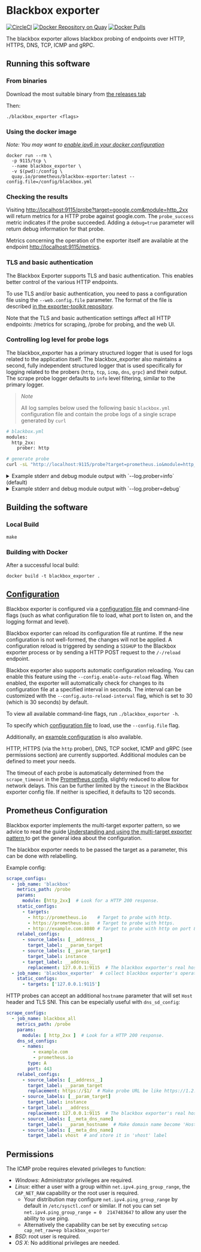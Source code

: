 # Blackbox exporter

[![CircleCI](https://circleci.com/gh/prometheus/blackbox_exporter/tree/master.svg?style=shield)][circleci]
[![Docker Repository on Quay](https://quay.io/repository/prometheus/blackbox-exporter/status)][quay]
[![Docker Pulls](https://img.shields.io/docker/pulls/prom/blackbox-exporter.svg?maxAge=604800)][hub]

The blackbox exporter allows blackbox probing of endpoints over
HTTP, HTTPS, DNS, TCP, ICMP and gRPC.

## Running this software

### From binaries

Download the most suitable binary from [the releases tab](https://github.com/prometheus/blackbox_exporter/releases)

Then:

    ./blackbox_exporter <flags>


### Using the docker image

*Note: You may want to [enable ipv6 in your docker configuration](https://docs.docker.com/v17.09/engine/userguide/networking/default_network/ipv6/)*

    docker run --rm \
      -p 9115/tcp \
      --name blackbox_exporter \
      -v $(pwd):/config \
      quay.io/prometheus/blackbox-exporter:latest --config.file=/config/blackbox.yml

### Checking the results

Visiting [http://localhost:9115/probe?target=google.com&module=http_2xx](http://localhost:9115/probe?target=google.com&module=http_2xx)
will return metrics for a HTTP probe against google.com. The `probe_success`
metric indicates if the probe succeeded. Adding a `debug=true` parameter
will return debug information for that probe.

Metrics concerning the operation of the exporter itself are available at the
endpoint <http://localhost:9115/metrics>.

### TLS and basic authentication

The Blackbox Exporter supports TLS and basic authentication. This enables better
control of the various HTTP endpoints.

To use TLS and/or basic authentication, you need to pass a configuration file
using the `--web.config.file` parameter. The format of the file is described
[in the exporter-toolkit repository](https://github.com/prometheus/exporter-toolkit/blob/master/docs/web-configuration.md).

Note that the TLS and basic authentication settings affect all HTTP endpoints:
/metrics for scraping, /probe for probing, and the web UI.

### Controlling log level for probe logs

The blackbox_exporter has a primary structured logger that is used for logs related to the application itself.
The blackbox_exporter also maintains a second, fully independent structured logger that is used specifically for logging related to the probers (`http`, `tcp`, `icmp`, `dns`, `grpc`) and their output.
The scrape probe logger defaults to `info` level filtering, similar to the primary logger.

> _Note_
>
> All log samples below used the following basic `blackbox.yml` configuration file and contain the probe logs of a single scrape generated by `curl`

```bash
# blackbox.yml
modules:
  http_2xx:
    prober: http

# generate probe
curl -sL "http://localhost:9115/probe?target=prometheus.io&module=http_2xx&debug=true"
```

<details>
<summary>Example stderr and debug module output with `--log.prober=info` (default)</summary>

```shell
~ $ ./blackbox_exporter --config.file ./blackbox.yml
time=2025-09-09T00:58:02.557-04:00 level=INFO source=main.go:95 msg="Starting blackbox_exporter" version="(version=0.27.0, branch=feat/make-scrape-logger-independent, revision=47e27d09847edf2ade2732b50663c37ed8177485)"
time=2025-09-09T00:58:02.557-04:00 level=INFO source=main.go:96 msg="(go=go1.24.4, platform=linux/amd64, user=tjhop@contraband, date=20250909-04:57:55, tags=unknown)"
time=2025-09-09T00:58:02.557-04:00 level=INFO source=main.go:108 msg="Loaded config file"
time=2025-09-09T00:58:02.558-04:00 level=INFO source=tls_config.go:347 msg="Listening on" address=[::]:9115
time=2025-09-09T00:58:02.558-04:00 level=INFO source=tls_config.go:350 msg="TLS is disabled." http2=false address=[::]:9115
time=2025-09-09T00:58:06.756-04:00 level=WARN source=http.go:490 msg="Received redirect" module=http_2xx target=prometheus.io location=https://prometheus.io/
^Ctime=2025-09-09T00:58:12.257-04:00 level=INFO source=main.go:290 msg="Received SIGTERM, exiting gracefully..."
```

```shell
~ $ curl -sL "http://localhost:9115/probe?target=prometheus.io&module=http_2xx&debug=true" | sed '/Metrics that would have been returned/q'
Logs for the probe:
time=2025-09-09T00:58:06.756-04:00 level=WARN source=http.go:490 msg="Received redirect" module=http_2xx target=prometheus.io location=https://prometheus.io/



Metrics that would have been returned:
```
</details>

<details>
<summary>Example stderr and debug module output with `--log.prober=debug`</summary>

```shell
~ $ ./blackbox_exporter --config.file ./blackbox.yml --log.prober=debug
time=2025-09-09T00:58:21.483-04:00 level=INFO source=main.go:95 msg="Starting blackbox_exporter" version="(version=0.27.0, branch=feat/make-scrape-logger-independent, revision=47e27d09847edf2ade2732b50663c37ed8177485)"
time=2025-09-09T00:58:21.483-04:00 level=INFO source=main.go:96 msg="(go=go1.24.4, platform=linux/amd64, user=tjhop@contraband, date=20250909-04:57:55, tags=unknown)"
time=2025-09-09T00:58:21.483-04:00 level=INFO source=main.go:108 msg="Loaded config file"
time=2025-09-09T00:58:21.484-04:00 level=INFO source=tls_config.go:347 msg="Listening on" address=[::]:9115
time=2025-09-09T00:58:21.484-04:00 level=INFO source=tls_config.go:350 msg="TLS is disabled." http2=false address=[::]:9115
time=2025-09-09T00:58:26.604-04:00 level=DEBUG source=handler.go:116 msg="Beginning probe" module=http_2xx target=prometheus.io probe=http timeout_seconds=119.5
time=2025-09-09T00:58:26.604-04:00 level=DEBUG source=utils.go:61 msg="Resolving target address" module=http_2xx target=prometheus.io target=prometheus.io ip_protocol=ip4
time=2025-09-09T00:58:26.605-04:00 level=DEBUG source=utils.go:96 msg="Resolved target address" module=http_2xx target=prometheus.io target=prometheus.io ip=104.21.60.220
time=2025-09-09T00:58:26.605-04:00 level=DEBUG source=http.go:209 msg="Making HTTP request" module=http_2xx target=prometheus.io url=http://104.21.60.220 host=prometheus.io
time=2025-09-09T00:58:26.645-04:00 level=WARN source=http.go:490 msg="Received redirect" module=http_2xx target=prometheus.io location=https://prometheus.io/
time=2025-09-09T00:58:26.645-04:00 level=DEBUG source=http.go:209 msg="Making HTTP request" module=http_2xx target=prometheus.io url=https://prometheus.io/ host=""
time=2025-09-09T00:58:26.645-04:00 level=DEBUG source=http.go:224 msg="Address does not match first address, not sending TLS ServerName" module=http_2xx target=prometheus.io first=104.21.60.220 address=prometheus.io
time=2025-09-09T00:58:26.765-04:00 level=DEBUG source=http.go:590 msg="Received HTTP response" module=http_2xx target=prometheus.io status_code=200
time=2025-09-09T00:58:26.800-04:00 level=DEBUG source=http.go:721 msg="Response timings for roundtrip" module=http_2xx target=prometheus.io roundtrip=0 start=2025-09-09T00:58:26.605-04:00 dnsDone=2025-09-09T00:58:26.605-04:00 connectDone=2025-09-09T00:58:26.619-04:00 gotConn=2025-09-09T00:58:26.619-04:00 responseStart=2025-09-09T00:58:26.645-04:00 tlsStart=0001-01-01T00:00:00.000Z tlsDone=0001-01-01T00:00:00.000Z end=0001-01-01T00:00:00.000Z
time=2025-09-09T00:58:26.800-04:00 level=DEBUG source=http.go:721 msg="Response timings for roundtrip" module=http_2xx target=prometheus.io roundtrip=1 start=2025-09-09T00:58:26.645-04:00 dnsDone=2025-09-09T00:58:26.646-04:00 connectDone=2025-09-09T00:58:26.656-04:00 gotConn=2025-09-09T00:58:26.717-04:00 responseStart=2025-09-09T00:58:26.765-04:00 tlsStart=2025-09-09T00:58:26.657-04:00 tlsDone=2025-09-09T00:58:26.717-04:00 end=2025-09-09T00:58:26.800-04:00
time=2025-09-09T00:58:26.801-04:00 level=DEBUG source=handler.go:127 msg="Probe succeeded" module=http_2xx target=prometheus.io duration_seconds=0.196876958
^Ctime=2025-09-09T00:58:32.471-04:00 level=INFO source=main.go:290 msg="Received SIGTERM, exiting gracefully..."
```

```shell
~ $ curl -sL "http://localhost:9115/probe?target=prometheus.io&module=http_2xx&debug=true" | sed '/Metrics that would have been returned/q'
Logs for the probe:
time=2025-09-09T00:58:26.604-04:00 level=DEBUG source=handler.go:116 msg="Beginning probe" module=http_2xx target=prometheus.io probe=http timeout_seconds=119.5
time=2025-09-09T00:58:26.604-04:00 level=DEBUG source=utils.go:61 msg="Resolving target address" module=http_2xx target=prometheus.io target=prometheus.io ip_protocol=ip4
time=2025-09-09T00:58:26.605-04:00 level=DEBUG source=utils.go:96 msg="Resolved target address" module=http_2xx target=prometheus.io target=prometheus.io ip=104.21.60.220
time=2025-09-09T00:58:26.605-04:00 level=DEBUG source=http.go:209 msg="Making HTTP request" module=http_2xx target=prometheus.io url=http://104.21.60.220 host=prometheus.io
time=2025-09-09T00:58:26.645-04:00 level=WARN source=http.go:490 msg="Received redirect" module=http_2xx target=prometheus.io location=https://prometheus.io/
time=2025-09-09T00:58:26.645-04:00 level=DEBUG source=http.go:209 msg="Making HTTP request" module=http_2xx target=prometheus.io url=https://prometheus.io/ host=""
time=2025-09-09T00:58:26.645-04:00 level=DEBUG source=http.go:224 msg="Address does not match first address, not sending TLS ServerName" module=http_2xx target=prometheus.io first=104.21.60.220 address=prometheus.io
time=2025-09-09T00:58:26.765-04:00 level=DEBUG source=http.go:590 msg="Received HTTP response" module=http_2xx target=prometheus.io status_code=200
time=2025-09-09T00:58:26.800-04:00 level=DEBUG source=http.go:721 msg="Response timings for roundtrip" module=http_2xx target=prometheus.io roundtrip=0 start=2025-09-09T00:58:26.605-04:00 dnsDone=2025-09-09T00:58:26.605-04:00 connectDone=2025-09-09T00:58:26.619-04:00 gotConn=2025-09-09T00:58:26.619-04:00 responseStart=2025-09-09T00:58:26.645-04:00 tlsStart=0001-01-01T00:00:00.000Z tlsDone=0001-01-01T00:00:00.000Z end=0001-01-01T00:00:00.000Z
time=2025-09-09T00:58:26.800-04:00 level=DEBUG source=http.go:721 msg="Response timings for roundtrip" module=http_2xx target=prometheus.io roundtrip=1 start=2025-09-09T00:58:26.645-04:00 dnsDone=2025-09-09T00:58:26.646-04:00 connectDone=2025-09-09T00:58:26.656-04:00 gotConn=2025-09-09T00:58:26.717-04:00 responseStart=2025-09-09T00:58:26.765-04:00 tlsStart=2025-09-09T00:58:26.657-04:00 tlsDone=2025-09-09T00:58:26.717-04:00 end=2025-09-09T00:58:26.800-04:00
time=2025-09-09T00:58:26.801-04:00 level=DEBUG source=handler.go:127 msg="Probe succeeded" module=http_2xx target=prometheus.io duration_seconds=0.196876958



Metrics that would have been returned :


```
</details>

## Building the software

### Local Build

    make


### Building with Docker

After a successful local build:

    docker build -t blackbox_exporter .

## [Configuration](CONFIGURATION.md)

Blackbox exporter is configured via a [configuration file](CONFIGURATION.md) and command-line flags (such as what configuration file to load, what port to listen on, and the logging format and level).

Blackbox exporter can reload its configuration file at runtime. If the new configuration is not well-formed, the changes will not be applied.
A configuration reload is triggered by sending a `SIGHUP` to the Blackbox exporter process or by sending a HTTP POST request to the `/-/reload` endpoint.

Blackbox exporter also supports automatic configuration reloading. You can enable this feature using the `--config.enable-auto-reload` flag. 
When enabled, the exporter will automatically check for changes to its configuration file at a specified interval in seconds. 
The interval can be customized with the `--config.auto-reload-interval` flag, which is set to 30 (which is 30 seconds) by default.

To view all available command-line flags, run `./blackbox_exporter -h`.

To specify which [configuration file](CONFIGURATION.md) to load, use the `--config.file` flag.

Additionally, an [example configuration](example.yml) is also available.

HTTP, HTTPS (via the `http` prober), DNS, TCP socket, ICMP and gRPC (see permissions section) are currently supported.
Additional modules can be defined to meet your needs.

The timeout of each probe is automatically determined from the `scrape_timeout` in the [Prometheus config](https://prometheus.io/docs/operating/configuration/#configuration-file), slightly reduced to allow for network delays. 
This can be further limited by the `timeout` in the Blackbox exporter config file. If neither is specified, it defaults to 120 seconds.

## Prometheus Configuration

Blackbox exporter implements the multi-target exporter pattern, so we advice
to read the guide [Understanding and using the multi-target exporter pattern
](https://prometheus.io/docs/guides/multi-target-exporter/) to get the general
idea about the configuration.

The blackbox exporter needs to be passed the target as a parameter, this can be
done with relabelling.

Example config:
```yml
scrape_configs:
  - job_name: 'blackbox'
    metrics_path: /probe
    params:
      module: [http_2xx]  # Look for a HTTP 200 response.
    static_configs:
      - targets:
        - http://prometheus.io    # Target to probe with http.
        - https://prometheus.io   # Target to probe with https.
        - http://example.com:8080 # Target to probe with http on port 8080.
    relabel_configs:
      - source_labels: [__address__]
        target_label: __param_target
      - source_labels: [__param_target]
        target_label: instance
      - target_label: __address__
        replacement: 127.0.0.1:9115  # The blackbox exporter's real hostname:port.
  - job_name: 'blackbox_exporter'  # collect blackbox exporter's operational metrics.
    static_configs:
      - targets: ['127.0.0.1:9115']
```

HTTP probes can accept an additional `hostname` parameter that will set `Host` header and TLS SNI. This can be especially useful with `dns_sd_config`:
```yaml
scrape_configs:
  - job_name: blackbox_all
    metrics_path: /probe
    params:
      module: [ http_2xx ]  # Look for a HTTP 200 response.
    dns_sd_configs:
      - names:
          - example.com
          - prometheus.io
        type: A
        port: 443
    relabel_configs:
      - source_labels: [__address__]
        target_label: __param_target
        replacement: https://$1/  # Make probe URL be like https://1.2.3.4:443/
      - source_labels: [__param_target]
        target_label: instance
      - target_label: __address__
        replacement: 127.0.0.1:9115  # The blackbox exporter's real hostname:port.
      - source_labels: [__meta_dns_name]
        target_label: __param_hostname  # Make domain name become 'Host' header for probe requests
      - source_labels: [__meta_dns_name]
        target_label: vhost  # and store it in 'vhost' label
```

## Permissions

The ICMP probe requires elevated privileges to function:

* *Windows*: Administrator privileges are required.
* *Linux*: either a user with a group within `net.ipv4.ping_group_range`, the
  `CAP_NET_RAW` capability or the root user is required.
  * Your distribution may configure `net.ipv4.ping_group_range` by default in
    `/etc/sysctl.conf` or similar. If not you can set
    `net.ipv4.ping_group_range = 0  2147483647` to allow any user the ability
    to use ping.
  * Alternatively the capability can be set by executing `setcap cap_net_raw+ep
    blackbox_exporter`
* *BSD*: root user is required.
* *OS X*: No additional privileges are needed.

[circleci]: https://circleci.com/gh/prometheus/blackbox_exporter
[hub]: https://hub.docker.com/r/prom/blackbox-exporter/
[quay]: https://quay.io/repository/prometheus/blackbox-exporter
